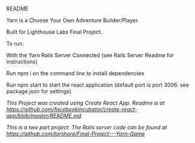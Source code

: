 README

Yarn is a Choose Your Own Adventure Builder/Player.

Built for Lighthouse Labs Final Project.

To run:

With the Yarn Rails Server Connected (see Rails Server Readme for instructions)

Run npm i on the command line to install dependencies

Run npm start to start the react application (default port is port 3006. see package.json for settings)

*This Project was created using Create React App. Readme is at
https://github.com/facebookincubator/create-react-app/blob/master/README.md*

*This is a two part project. The Rails server code can be found at
https://github.com/torshore/Final-Project---Yarn-Game*